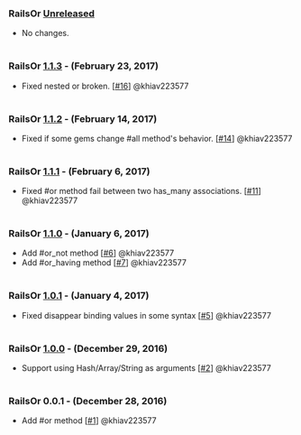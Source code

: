 
### RailsOr [Unreleased] 

- No changes.
<br><br>

### RailsOr [1.1.3] - (February 23, 2017)

- Fixed nested or broken. [[#16](https://github.com/khiav223577/rails_or/pull/16)] @khiav223577
<br><br>

### RailsOr [1.1.2] - (February 14, 2017)

- Fixed if some gems change #all method's behavior. [[#14](https://github.com/khiav223577/rails_or/pull/14)] @khiav223577
<br><br>

### RailsOr [1.1.1] - (February 6, 2017)

- Fixed #or method fail between two has_many associations. [[#11](https://github.com/khiav223577/rails_or/pull/11)] @khiav223577
<br><br>

### RailsOr [1.1.0] - (January 6, 2017)

- Add #or_not method [[#6](https://github.com/khiav223577/rails_or/pull/6)] @khiav223577
- Add #or_having method [[#7](https://github.com/khiav223577/rails_or/pull/7)] @khiav223577
<br><br>

### RailsOr [1.0.1] - (January 4, 2017)

- Fixed disappear binding values in some syntax [[#5](https://github.com/khiav223577/rails_or/pull/5)] @khiav223577
<br><br>

### RailsOr [1.0.0] - (December 29, 2016)

- Support using Hash/Array/String as arguments [[#2](https://github.com/khiav223577/rails_or/pull/2)] @khiav223577
<br><br>

### RailsOr 0.0.1 - (December 28, 2016)

- Add #or method [[#1](https://github.com/khiav223577/rails_or/pull/1)] @khiav223577
<br><br>

[Unreleased]: https://github.com/khiav223577/rails_or/compare/v1.1.3...HEAD
[1.1.3]: https://github.com/khiav223577/rails_or/compare/v1.1.2...v1.1.3
[1.1.2]: https://github.com/khiav223577/rails_or/compare/v1.1.1...v1.1.2
[1.1.1]: https://github.com/khiav223577/rails_or/compare/v1.1.0...v1.1.1
[1.1.0]: https://github.com/khiav223577/rails_or/compare/v1.0.1...v1.1.0
[1.0.1]: https://github.com/khiav223577/rails_or/compare/v1.0.0...v1.0.1
[1.0.0]: https://github.com/khiav223577/rails_or/compare/v0.0.1...v1.0.0
